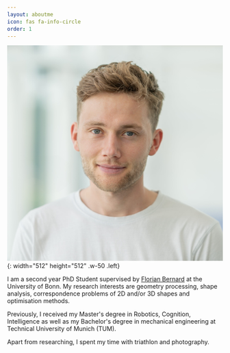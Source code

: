 ```yaml
---
layout: aboutme
icon: fas fa-info-circle
order: 1
---
```


![Desktop View](/assets/img/avatar.jpeg){: width="512" height="512" .w-50 .left}

I am a second year PhD Student supervised by <a href="https://lovc.cs.uni-bonn.de/index.php/team/florian-bernard/">Florian Bernard</a> at the University of Bonn. My research interests are geometry processing, shape analysis, correspondence problems of 2D and/or 3D shapes and optimisation methods.

Previously, I received my Master's degree in Robotics, Cognition, Intelligence as well as my Bachelor's degree in mechanical engineering at Technical University of Munich (TUM).

Apart from researching, I spent my time with triathlon and photography.
